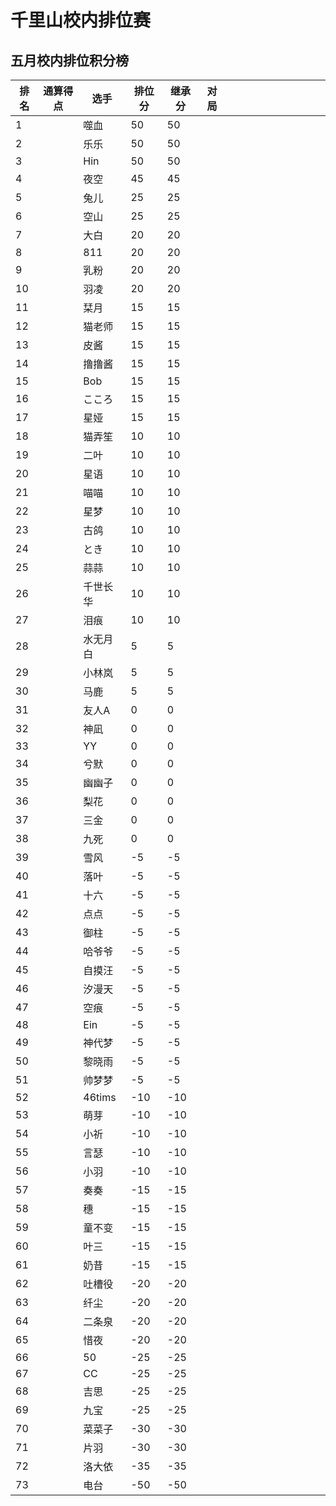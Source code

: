 # 千里山校内排位赛

## 五月校内排位积分榜

| 排名 | 通算得点   | 选手             | 排位分 | 继承分     | 对局  |    |    |    |    |    |    |    |    |    |    |
| ---- | ---------- | ---------------- | ------ | ---------- | -------- |-------- |-------- |-------- |-------- |-------- |-------- |-------- |-------- |-------- |-------- |
1||噬血|50|50|||||||||||||||||||||||||||||||||||||
2||乐乐|50|50|||||||||||||||||||||||||||||||||||||
3||Hin|50|50|||||||||||||||||||||||||||||||||||||
4||夜空|45|45|||||||||||||||||||||||||||||||||||||
5||兔儿|25|25|||||||||||||||||||||||||||||||||||||
6||空山|25|25|||||||||||||||||||||||||||||||||||||
7||大白|20|20|||||||||||||||||||||||||||||||||||||
8||811|20|20|||||||||||||||||||||||||||||||||||||
9||乳粉|20|20|||||||||||||||||||||||||||||||||||||
10||羽凌|20|20|||||||||||||||||||||||||||||||||||||
11||栞月|15|15|||||||||||||||||||||||||||||||||||||
12||猫老师|15|15|||||||||||||||||||||||||||||||||||||
13||皮酱|15|15|||||||||||||||||||||||||||||||||||||
14||撸撸酱|15|15|||||||||||||||||||||||||||||||||||||
15||Bob|15|15|||||||||||||||||||||||||||||||||||||
16||こころ|15|15|||||||||||||||||||||||||||||||||||||
17||星娅|15|15|||||||||||||||||||||||||||||||||||||
18||猫弄笙|10|10|||||||||||||||||||||||||||||||||||||
19||二叶|10|10|||||||||||||||||||||||||||||||||||||
20||星语|10|10|||||||||||||||||||||||||||||||||||||
21||喵喵|10|10|||||||||||||||||||||||||||||||||||||
22||星梦|10|10|||||||||||||||||||||||||||||||||||||
23||古鸽|10|10|||||||||||||||||||||||||||||||||||||
24||とき|10|10|||||||||||||||||||||||||||||||||||||
25||蒜蒜|10|10|||||||||||||||||||||||||||||||||||||
26||千世长华|10|10|||||||||||||||||||||||||||||||||||||
27||泪痕|10|10|||||||||||||||||||||||||||||||||||||
28||水无月白|5|5|||||||||||||||||||||||||||||||||||||
29||小林岚|5|5|||||||||||||||||||||||||||||||||||||
30||马鹿|5|5|||||||||||||||||||||||||||||||||||||
31||友人A|0|0|||||||||||||||||||||||||||||||||||||
32||神凪|0|0|||||||||||||||||||||||||||||||||||||
33||YY|0|0|||||||||||||||||||||||||||||||||||||
34||兮默|0|0|||||||||||||||||||||||||||||||||||||
35||幽幽子|0|0|||||||||||||||||||||||||||||||||||||
36||梨花|0|0|||||||||||||||||||||||||||||||||||||
37||三金|0|0|||||||||||||||||||||||||||||||||||||
38||九死|0|0|||||||||||||||||||||||||||||||||||||
39||雪风|-5|-5|||||||||||||||||||||||||||||||||||||
40||落叶|-5|-5|||||||||||||||||||||||||||||||||||||
41||十六|-5|-5|||||||||||||||||||||||||||||||||||||
42||点点|-5|-5|||||||||||||||||||||||||||||||||||||
43||御柱|-5|-5|||||||||||||||||||||||||||||||||||||
44||哈爷爷|-5|-5|||||||||||||||||||||||||||||||||||||
45||自摸汪|-5|-5|||||||||||||||||||||||||||||||||||||
46||汐漫天|-5|-5|||||||||||||||||||||||||||||||||||||
47||空痕|-5|-5|||||||||||||||||||||||||||||||||||||
48||Ein|-5|-5|||||||||||||||||||||||||||||||||||||
49||神代梦|-5|-5|||||||||||||||||||||||||||||||||||||
50||黎晓雨|-5|-5|||||||||||||||||||||||||||||||||||||
51||帅梦梦|-5|-5|||||||||||||||||||||||||||||||||||||
52||46tims|-10|-10|||||||||||||||||||||||||||||||||||||
53||萌芽|-10|-10|||||||||||||||||||||||||||||||||||||
54||小祈|-10|-10|||||||||||||||||||||||||||||||||||||
55||言瑟|-10|-10|||||||||||||||||||||||||||||||||||||
56||小羽|-10|-10|||||||||||||||||||||||||||||||||||||
57||奏奏|-15|-15|||||||||||||||||||||||||||||||||||||
58||穗|-15|-15|||||||||||||||||||||||||||||||||||||
59||童不变|-15|-15|||||||||||||||||||||||||||||||||||||
60||叶三|-15|-15|||||||||||||||||||||||||||||||||||||
61||奶昔|-15|-15|||||||||||||||||||||||||||||||||||||
62||吐槽役|-20|-20|||||||||||||||||||||||||||||||||||||
63||纤尘|-20|-20|||||||||||||||||||||||||||||||||||||
64||二条泉|-20|-20|||||||||||||||||||||||||||||||||||||
65||惜夜|-20|-20|||||||||||||||||||||||||||||||||||||
66||50|-25|-25|||||||||||||||||||||||||||||||||||||
67||CC|-25|-25|||||||||||||||||||||||||||||||||||||
68||吉思|-25|-25|||||||||||||||||||||||||||||||||||||
69||九宝|-25|-25|||||||||||||||||||||||||||||||||||||
70||菜菜子|-30|-30|||||||||||||||||||||||||||||||||||||
71||片羽|-30|-30|||||||||||||||||||||||||||||||||||||
72||洛大依|-35|-35|||||||||||||||||||||||||||||||||||||
73||电台|-50|-50|||||||||||||||||||||||||||||||||||||

